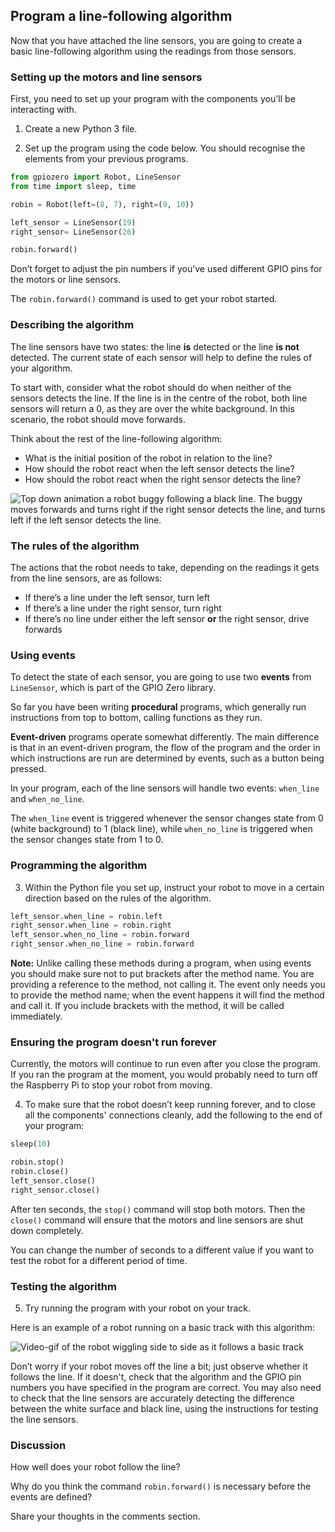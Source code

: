 [comment]: # (
Is this step open? Y/N
If so, short description of this step:
Related links:
Related files:
)

## Program a line-following algorithm

Now that you have attached the line sensors, you are going to create a basic line-following algorithm using the readings from those sensors.

### Setting up the motors and line sensors

First, you need to set up your program with the components you'll be interacting with.

1. Create a new Python 3 file.

2. Set up the program using the code below. You should recognise the elements from your previous programs.

~~~ python
from gpiozero import Robot, LineSensor
from time import sleep, time

robin = Robot(left=(8, 7), right=(9, 10))

left_sensor = LineSensor(19)
right_sensor= LineSensor(26)

robin.forward()
~~~

Don’t forget to adjust the pin numbers if you’ve used different GPIO pins for the motors or line sensors.

The `robin.forward()` command is used to get your robot started.

### Describing the algorithm

The line sensors have two states: the line **is** detected or the line **is not** detected. The current state of each sensor will help to define the rules of your algorithm.

To start with, consider what the robot should do when neither of the sensors detects the line. If the line is in the centre of the robot, both line sensors will return a 0, as they are over the white background. In this scenario, the robot should move forwards.

Think about the rest of the line-following algorithm:

+ What is the initial position of the robot in relation to the line?
+ How should the robot react when the left sensor detects the line?
+ How should the robot react when the right sensor detects the line?

![Top down animation a robot buggy following a black line. The buggy moves forwards and turns right if the right sensor detects the line, and turns left if the left sensor detects the line.](https://rpf-futurelearn.s3-eu-west-1.amazonaws.com/Robotics+-+Robot+Buggy/Animation/3_4-line-following-buggy-animation.gif)

### The rules of the algorithm

The actions that the robot needs to take, depending on the readings it gets from the line sensors, are as follows:

+ If there’s a line under the left sensor, turn left
+ If there’s a line under the right sensor, turn right
+ If there’s no line under either the left sensor **or** the right sensor, drive forwards

### Using events

To detect the state of each sensor, you are going to use two **events** from `LineSensor`, which is part of the GPIO Zero library.

So far you have been writing **procedural** programs, which generally run instructions from top to bottom, calling functions as they run.

**Event-driven** programs operate somewhat differently. The main difference is that in an event-driven program, the flow of the program and the order in which instructions are run are determined by events, such as a button being pressed.

In your program, each of the line sensors will handle two events: `when_line` and `when_no_line`.

The `when_line` event is triggered whenever the sensor changes state from 0 (white background) to 1 (black line), while `when_no_line` is triggered when the sensor changes state from 1 to 0.

### Programming the algorithm

3. Within the Python file you set up, instruct your robot to move in a certain direction based on the rules of the algorithm.

~~~ python
left_sensor.when_line = robin.left
right_sensor.when_line = robin.right
left_sensor.when_no_line = robin.forward
right_sensor.when_no_line = robin.forward
~~~

**Note:** Unlike calling these methods during a program, when using events you should make sure not to put brackets after the method name. You are providing a reference to the method, not calling it. The event only needs you to provide the method name; when the event happens it will find the method and call it. If you include brackets with the method, it will be called immediately.

### Ensuring the program doesn't run forever

Currently, the motors will continue to run even after you close the program. If you ran the program at the moment, you would probably need to turn off the Raspberry Pi to stop your robot from moving.

4. To make sure that the robot doesn’t keep running forever, and to close all the components' connections cleanly, add the following to the end of your program:

~~~ python
sleep(10)

robin.stop()
robin.close()
left_sensor.close()
right_sensor.close()
~~~

After ten seconds, the `stop()` command will stop both motors. Then the `close()` command will ensure that the motors and line sensors are shut down completely.

You can change the number of seconds to a different value if you want to test the robot for a different period of time.

### Testing the algorithm

5. Try running the program with your robot on your track.

Here is an example of a robot running on a basic track with this algorithm:

![Video-gif of the robot wiggling side to side as it follows a basic track](https://rpf-futurelearn.s3-eu-west-1.amazonaws.com/Robotics+-+Robot+Buggy/Photographs/3_8-basic-line-following-robot.gif)

Don’t worry if your robot moves off the line a bit; just observe whether it follows the line. If it doesn't, check that the algorithm and the GPIO pin numbers you have specified in the program are correct. You may also need to check that the line sensors are accurately detecting the difference between the white surface and black line, using the instructions for testing the line sensors.

### Discussion

How well does your robot follow the line?

Why do you think the command `robin.forward()` is necessary before the events are defined?

Share your thoughts in the comments section.
